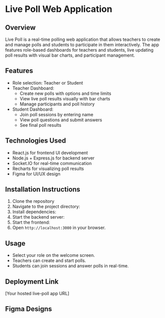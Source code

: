 
# Live Poll Web Application

## Overview
Live Poll is a real-time polling web application that allows teachers to create and manage polls and students to participate in them interactively. The app features role-based dashboards for teachers and students, live updating poll results with visual bar charts, and participant management.

## Features
- Role selection: Teacher or Student
- Teacher Dashboard:
  - Create new polls with options and time limits
  - View live poll results visually with bar charts
  - Manage participants and poll history
- Student Dashboard:
  - Join poll sessions by entering name
  - View poll questions and submit answers
  - See final poll results


## Technologies Used
- React.js for frontend UI development
- Node.js + Express.js for backend server
- Socket.IO for real-time communication
- Recharts for visualizing poll results
- Figma for UI/UX design

## Installation Instructions
1. Clone the repository
2. Navigate to the project directory:
3. Install dependencies:
4.  Start the backend server:
5. Start the frontend:
6. Open `http://localhost:3000` in your browser.

## Usage
- Select your role on the welcome screen.
- Teachers can create and start polls.
- Students can join sessions and answer polls in real-time.

## Deployment Link
[Your hosted live-poll app URL]

## Figma Designs



